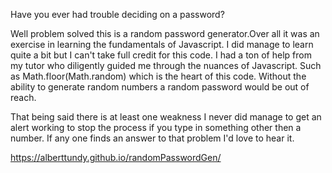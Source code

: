 Have you ever had trouble deciding on a password?

Well problem solved this is a random password generator.Over all it was an exercise in learning the fundamentals of Javascript. I did manage to learn quite a bit but I can't take full credit for this code. I had a ton of help from my tutor who diligently guided me through the nuances of Javascript. Such as Math.floor(Math.random) which is the heart of this code. Without the ability to generate random numbers a random password would be out of reach.

That being said there is at least one weakness I never did manage to get an alert working to stop the process if you type in something other then a number. If any one finds an answer to that problem I'd love to hear it.

https://alberttundy.github.io/randomPasswordGen/
